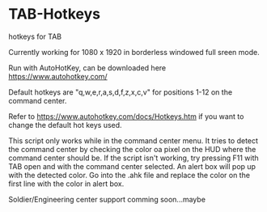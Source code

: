 # TAB-Hotkeys
hotkeys for TAB

Currently working for 1080 x 1920 in borderless windowed full sreen mode. 

Run with AutoHotKey, can be downloaded here https://www.autohotkey.com/

Default hotkeys are "q,w,e,r,a,s,d,f,z,x,c,v" for positions 1-12 on the command center. 

Refer to https://www.autohotkey.com/docs/Hotkeys.htm if you want to change the default hot keys used.

This script only works while in the command center menu. It tries to detect the command center by checking the color oa pixel on the HUD where the command center should be. If the script isn't working, try pressing F11 with TAB open and with the command center selected. An alert box will pop up with the detected color. Go into the .ahk file and replace the color on the first line with the color in alert box.

Soldier/Engineering center support comming soon...maybe



